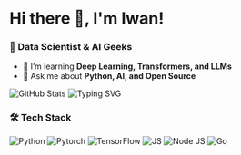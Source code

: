 # Hi there 👋, I'm Iwan!
### 🚀 Data Scientist & AI Geeks

- 🌱 I’m learning **Deep Learning, Transformers, and LLMs**
- 💬 Ask me about **Python, AI, and Open Source**

![GitHub Stats](https://github-readme-stats.vercel.app/api?username=iwan-goodfellow&show_icons=true&theme=radical)
![Typing SVG](https://readme-typing-svg.herokuapp.com?font=Fira+Code&size=18&pause=1000&color=F75C7E&center=true&vCenter=true&width=435&lines=Welcome+to+my+Space!;I+Really+Like+Sate+Ayam!;Oh+No,+I+intend+to+say+I+Love+code+haha;Let's+collaborate🔥🔥)
### 🛠 Tech Stack
![Python](https://img.shields.io/badge/Python-3776AB?style=for-the-badge&logo=python&logoColor=white)
![Pytorch](https://img.shields.io/badge/PyTorch-EE4C2C?style=for-the-badge&logo=pytorch&logoColor=white)
![TensorFlow](https://img.shields.io/badge/TensorFlow-FF6F00?style=for-the-badge&logo=tensorflow&logoColor=white)
![JS](https://img.shields.io/badge/JavaScript-F7DF1E?style=for-the-badge&logo=javascript&logoColor=white)
![Node JS](https://img.shields.io/badge/Node.js-43853D?style=for-the-badge&logo=node.js&logoColor=white)
![Go](https://img.shields.io/badge/Go-00ADD8?style=for-the-badge&logo=go&logoColor=white)
